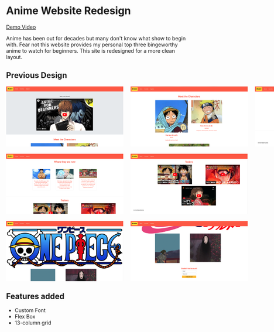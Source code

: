 # Anime Website Redesign

[Demo Video](https://drive.google.com/file/d/11jQiPC9fHmW4J3fhbOU8U9dEujdYvmbw/view?usp=sharing)

Anime has been out for decades but many don't know what show to begin with. Fear not this website provides my personal top three bingeworthy anime to watch for beginners. This site is redesigned for a more clean layout.

## Previous Design

<div style="display: flex; margin-bottom: 20px;">
    <img src="./images/README/home-1.png" width="320" style="margin-right: 20px;">
    <img src="./images/README/home-2.png" width="320" style="margin-right: 20px;">
    <img src="./images/README/home-3.png" width="320">
</div>
<div style="display: flex; margin-bottom: 20px;">
    <img src="./images/README/favorites-1.png" width="320" style="margin-right: 20px;">
    <img src="./images/README/favorites-2.png" width="320">
</div>
<div style="display: flex;">
    <img src="./images/README/register-1.png" width="320" style="margin-right: 20px;">
    <img src="./images/README/register-2.png" width="320">
</div>

## Features added

- Custom Font
- Flex Box
- 13-column grid
